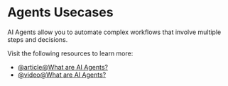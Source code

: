 # Agents Usecases

AI Agents allow you to automate complex workflows that involve multiple steps and decisions.

Visit the following resources to learn more:

- [@article@What are AI Agents?](https://aws.amazon.com/what-is/ai-agents/)
- [@video@What are AI Agents?](https://www.youtube.com/watch?v=F8NKVhkZZWI)